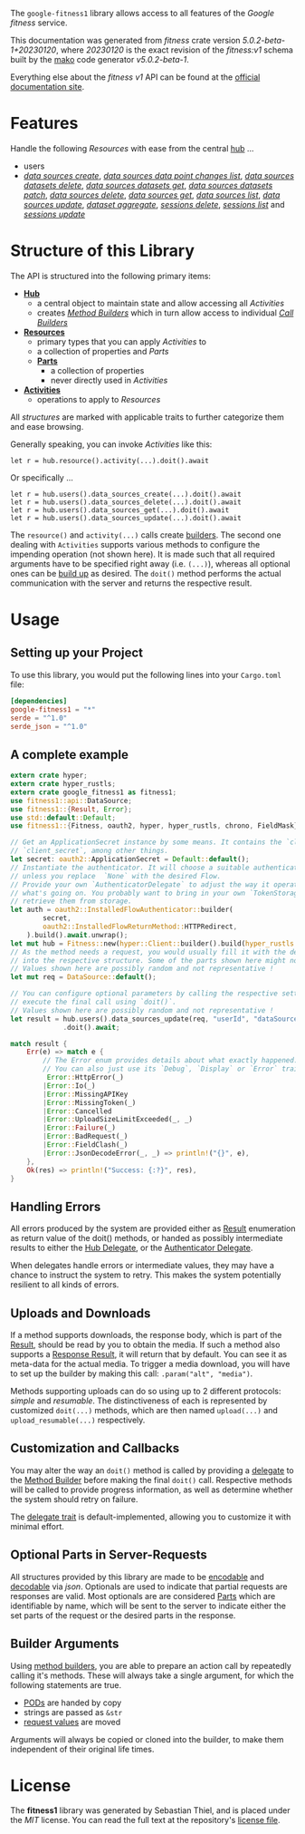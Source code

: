 <!---
DO NOT EDIT !
This file was generated automatically from 'src/generator/templates/api/README.md.mako'
DO NOT EDIT !
-->
The `google-fitness1` library allows access to all features of the *Google fitness* service.

This documentation was generated from *fitness* crate version *5.0.2-beta-1+20230120*, where *20230120* is the exact revision of the *fitness:v1* schema built by the [mako](http://www.makotemplates.org/) code generator *v5.0.2-beta-1*.

Everything else about the *fitness* *v1* API can be found at the
[official documentation site](https://developers.google.com/fit/rest/v1/get-started).
# Features

Handle the following *Resources* with ease from the central [hub](https://docs.rs/google-fitness1/5.0.2-beta-1+20230120/google_fitness1/Fitness) ... 

* users
 * [*data sources create*](https://docs.rs/google-fitness1/5.0.2-beta-1+20230120/google_fitness1/api::UserDataSourceCreateCall), [*data sources data point changes list*](https://docs.rs/google-fitness1/5.0.2-beta-1+20230120/google_fitness1/api::UserDataSourceDataPointChangeListCall), [*data sources datasets delete*](https://docs.rs/google-fitness1/5.0.2-beta-1+20230120/google_fitness1/api::UserDataSourceDatasetDeleteCall), [*data sources datasets get*](https://docs.rs/google-fitness1/5.0.2-beta-1+20230120/google_fitness1/api::UserDataSourceDatasetGetCall), [*data sources datasets patch*](https://docs.rs/google-fitness1/5.0.2-beta-1+20230120/google_fitness1/api::UserDataSourceDatasetPatchCall), [*data sources delete*](https://docs.rs/google-fitness1/5.0.2-beta-1+20230120/google_fitness1/api::UserDataSourceDeleteCall), [*data sources get*](https://docs.rs/google-fitness1/5.0.2-beta-1+20230120/google_fitness1/api::UserDataSourceGetCall), [*data sources list*](https://docs.rs/google-fitness1/5.0.2-beta-1+20230120/google_fitness1/api::UserDataSourceListCall), [*data sources update*](https://docs.rs/google-fitness1/5.0.2-beta-1+20230120/google_fitness1/api::UserDataSourceUpdateCall), [*dataset aggregate*](https://docs.rs/google-fitness1/5.0.2-beta-1+20230120/google_fitness1/api::UserDatasetAggregateCall), [*sessions delete*](https://docs.rs/google-fitness1/5.0.2-beta-1+20230120/google_fitness1/api::UserSessionDeleteCall), [*sessions list*](https://docs.rs/google-fitness1/5.0.2-beta-1+20230120/google_fitness1/api::UserSessionListCall) and [*sessions update*](https://docs.rs/google-fitness1/5.0.2-beta-1+20230120/google_fitness1/api::UserSessionUpdateCall)




# Structure of this Library

The API is structured into the following primary items:

* **[Hub](https://docs.rs/google-fitness1/5.0.2-beta-1+20230120/google_fitness1/Fitness)**
    * a central object to maintain state and allow accessing all *Activities*
    * creates [*Method Builders*](https://docs.rs/google-fitness1/5.0.2-beta-1+20230120/google_fitness1/client::MethodsBuilder) which in turn
      allow access to individual [*Call Builders*](https://docs.rs/google-fitness1/5.0.2-beta-1+20230120/google_fitness1/client::CallBuilder)
* **[Resources](https://docs.rs/google-fitness1/5.0.2-beta-1+20230120/google_fitness1/client::Resource)**
    * primary types that you can apply *Activities* to
    * a collection of properties and *Parts*
    * **[Parts](https://docs.rs/google-fitness1/5.0.2-beta-1+20230120/google_fitness1/client::Part)**
        * a collection of properties
        * never directly used in *Activities*
* **[Activities](https://docs.rs/google-fitness1/5.0.2-beta-1+20230120/google_fitness1/client::CallBuilder)**
    * operations to apply to *Resources*

All *structures* are marked with applicable traits to further categorize them and ease browsing.

Generally speaking, you can invoke *Activities* like this:

```Rust,ignore
let r = hub.resource().activity(...).doit().await
```

Or specifically ...

```ignore
let r = hub.users().data_sources_create(...).doit().await
let r = hub.users().data_sources_delete(...).doit().await
let r = hub.users().data_sources_get(...).doit().await
let r = hub.users().data_sources_update(...).doit().await
```

The `resource()` and `activity(...)` calls create [builders][builder-pattern]. The second one dealing with `Activities` 
supports various methods to configure the impending operation (not shown here). It is made such that all required arguments have to be 
specified right away (i.e. `(...)`), whereas all optional ones can be [build up][builder-pattern] as desired.
The `doit()` method performs the actual communication with the server and returns the respective result.

# Usage

## Setting up your Project

To use this library, you would put the following lines into your `Cargo.toml` file:

```toml
[dependencies]
google-fitness1 = "*"
serde = "^1.0"
serde_json = "^1.0"
```

## A complete example

```Rust
extern crate hyper;
extern crate hyper_rustls;
extern crate google_fitness1 as fitness1;
use fitness1::api::DataSource;
use fitness1::{Result, Error};
use std::default::Default;
use fitness1::{Fitness, oauth2, hyper, hyper_rustls, chrono, FieldMask};

// Get an ApplicationSecret instance by some means. It contains the `client_id` and 
// `client_secret`, among other things.
let secret: oauth2::ApplicationSecret = Default::default();
// Instantiate the authenticator. It will choose a suitable authentication flow for you, 
// unless you replace  `None` with the desired Flow.
// Provide your own `AuthenticatorDelegate` to adjust the way it operates and get feedback about 
// what's going on. You probably want to bring in your own `TokenStorage` to persist tokens and
// retrieve them from storage.
let auth = oauth2::InstalledFlowAuthenticator::builder(
        secret,
        oauth2::InstalledFlowReturnMethod::HTTPRedirect,
    ).build().await.unwrap();
let mut hub = Fitness::new(hyper::Client::builder().build(hyper_rustls::HttpsConnectorBuilder::new().with_native_roots().https_or_http().enable_http1().enable_http2().build()), auth);
// As the method needs a request, you would usually fill it with the desired information
// into the respective structure. Some of the parts shown here might not be applicable !
// Values shown here are possibly random and not representative !
let mut req = DataSource::default();

// You can configure optional parameters by calling the respective setters at will, and
// execute the final call using `doit()`.
// Values shown here are possibly random and not representative !
let result = hub.users().data_sources_update(req, "userId", "dataSourceId")
             .doit().await;

match result {
    Err(e) => match e {
        // The Error enum provides details about what exactly happened.
        // You can also just use its `Debug`, `Display` or `Error` traits
         Error::HttpError(_)
        |Error::Io(_)
        |Error::MissingAPIKey
        |Error::MissingToken(_)
        |Error::Cancelled
        |Error::UploadSizeLimitExceeded(_, _)
        |Error::Failure(_)
        |Error::BadRequest(_)
        |Error::FieldClash(_)
        |Error::JsonDecodeError(_, _) => println!("{}", e),
    },
    Ok(res) => println!("Success: {:?}", res),
}

```
## Handling Errors

All errors produced by the system are provided either as [Result](https://docs.rs/google-fitness1/5.0.2-beta-1+20230120/google_fitness1/client::Result) enumeration as return value of
the doit() methods, or handed as possibly intermediate results to either the 
[Hub Delegate](https://docs.rs/google-fitness1/5.0.2-beta-1+20230120/google_fitness1/client::Delegate), or the [Authenticator Delegate](https://docs.rs/yup-oauth2/*/yup_oauth2/trait.AuthenticatorDelegate.html).

When delegates handle errors or intermediate values, they may have a chance to instruct the system to retry. This 
makes the system potentially resilient to all kinds of errors.

## Uploads and Downloads
If a method supports downloads, the response body, which is part of the [Result](https://docs.rs/google-fitness1/5.0.2-beta-1+20230120/google_fitness1/client::Result), should be
read by you to obtain the media.
If such a method also supports a [Response Result](https://docs.rs/google-fitness1/5.0.2-beta-1+20230120/google_fitness1/client::ResponseResult), it will return that by default.
You can see it as meta-data for the actual media. To trigger a media download, you will have to set up the builder by making
this call: `.param("alt", "media")`.

Methods supporting uploads can do so using up to 2 different protocols: 
*simple* and *resumable*. The distinctiveness of each is represented by customized 
`doit(...)` methods, which are then named `upload(...)` and `upload_resumable(...)` respectively.

## Customization and Callbacks

You may alter the way an `doit()` method is called by providing a [delegate](https://docs.rs/google-fitness1/5.0.2-beta-1+20230120/google_fitness1/client::Delegate) to the 
[Method Builder](https://docs.rs/google-fitness1/5.0.2-beta-1+20230120/google_fitness1/client::CallBuilder) before making the final `doit()` call. 
Respective methods will be called to provide progress information, as well as determine whether the system should 
retry on failure.

The [delegate trait](https://docs.rs/google-fitness1/5.0.2-beta-1+20230120/google_fitness1/client::Delegate) is default-implemented, allowing you to customize it with minimal effort.

## Optional Parts in Server-Requests

All structures provided by this library are made to be [encodable](https://docs.rs/google-fitness1/5.0.2-beta-1+20230120/google_fitness1/client::RequestValue) and 
[decodable](https://docs.rs/google-fitness1/5.0.2-beta-1+20230120/google_fitness1/client::ResponseResult) via *json*. Optionals are used to indicate that partial requests are responses 
are valid.
Most optionals are are considered [Parts](https://docs.rs/google-fitness1/5.0.2-beta-1+20230120/google_fitness1/client::Part) which are identifiable by name, which will be sent to 
the server to indicate either the set parts of the request or the desired parts in the response.

## Builder Arguments

Using [method builders](https://docs.rs/google-fitness1/5.0.2-beta-1+20230120/google_fitness1/client::CallBuilder), you are able to prepare an action call by repeatedly calling it's methods.
These will always take a single argument, for which the following statements are true.

* [PODs][wiki-pod] are handed by copy
* strings are passed as `&str`
* [request values](https://docs.rs/google-fitness1/5.0.2-beta-1+20230120/google_fitness1/client::RequestValue) are moved

Arguments will always be copied or cloned into the builder, to make them independent of their original life times.

[wiki-pod]: http://en.wikipedia.org/wiki/Plain_old_data_structure
[builder-pattern]: http://en.wikipedia.org/wiki/Builder_pattern
[google-go-api]: https://github.com/google/google-api-go-client

# License
The **fitness1** library was generated by Sebastian Thiel, and is placed 
under the *MIT* license.
You can read the full text at the repository's [license file][repo-license].

[repo-license]: https://github.com/Byron/google-apis-rsblob/main/LICENSE.md

